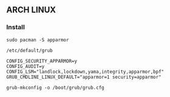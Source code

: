 ## ARCH LINUX
### Install
```
sudo pacman -S apparmor
```
  
```
/etc/default/grub
  
CONFIG_SECURITY_APPARMOR=y
CONFIG_AUDIT=y
CONFIG_LSM="landlock,lockdown,yama,integrity,apparmor,bpf"
GRUB_CMDLINE_LINUX_DEFAULT="apparmor=1 security=apparmor"
  
grub-mkconfig -o /boot/grub/grub.cfg
```